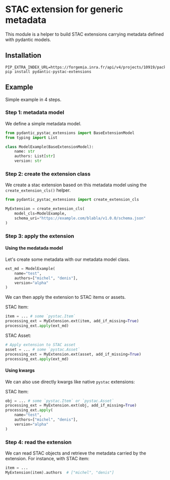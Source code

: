 # STAC extension for generic metadata

This module is a helper to build STAC extensions carrying metadata defined with 
pydantic models.

## Installation

```
PIP_EXTRA_INDEX_URL=https://forgemia.inra.fr/api/v4/projects/10919/packages/pypi/simple
pip install pydantic-pystac-extensions
```

## Example

Simple example in 4 steps.

### Step 1: metadata model

We define a simple metadata model.

```python
from pydantic_pystac_extensions import BaseExtensionModel
from typing import List

class ModelExample(BaseExtensionModel):
    name: str
    authors: List[str]
    version: str
```

### Step 2: create the extension class

We create a stac extension based on this metadata model using the 
`create_extension_cls()` helper.

```python
from pydantic_pystac_extensions import create_extension_cls

MyExtension = create_extension_cls(
    model_cls=ModelExample,
    schema_uri="https://example.com/blabla/v1.0.0/schema.json"
)
```

### Step 3: apply the extension

#### Using the medatada model

Let's create some metadata with our metadata model class.

```python
ext_md = ModelExample(
    name="test",
    authors=["michel", "denis"],
    version="alpha"
)
```

We can then apply the extension to STAC items or assets.

STAC Item:

```python
item = ... # some `pystac.Item`
processing_ext = MyExtension.ext(item, add_if_missing=True)
processing_ext.apply(ext_md)
```

STAC Asset:

```python
# Apply extension to STAC asset
asset = ... # some `pystac.Asset`
processing_ext = MyExtension.ext(asset, add_if_missing=True)
processing_ext.apply(ext_md)
```

#### Using kwargs

We can also use directly kwargs like native `pystac` extensions:

STAC Item:

```python
obj = ... # some `pystac.Item` or `pystac.Asset`
processing_ext = MyExtension.ext(obj, add_if_missing=True)
processing_ext.apply(
    name="test",
    authors=["michel", "denis"],
    version="alpha"
)
```

### Step 4: read the extension

We can read STAC objects and retrieve the metadata carried by the 
extension.
For instance, with STAC item:

```python
item = ...
MyExtension(item).authors  # ["michel", "denis"]
```
